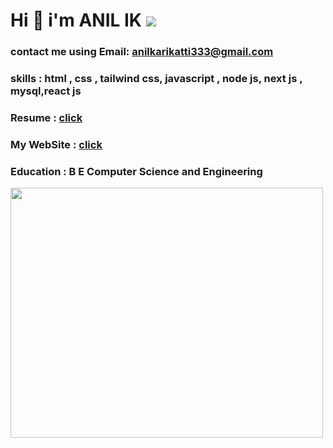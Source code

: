  #   Hi  👋 i'm ANIL IK  ![](https://komarev.com/ghpvc/?username=anilikarikatti&color=green)  
<div style={display:"flex" , height:"100px"} >
   
   
<div > 
   
### contact me using Email: anilkarikatti333@gmail.com

### skills : html , css , tailwind css,  javascript , node js, next js , mysql,react js 

### Resume : [click]( https://anilikarikatti.github.io/resume/)
 
 ### My WebSite : [click](https://ak-anilikarikatti.vercel.app/) 

### Education : B E  Computer Science and Engineering
 
   </div>
 <img src= "https://github.com/anilikarikatti/anilikarikatti/assets/48754895/5222a546-c81f-48e8-9343-5c32b799fc12" height=400 width=500 style={border-radius:"150px"}>
<!-- ![ben-kolde-bs2Ba7t69mM-unsplash](https://github.com/anilikarikatti/anilikarikatti/assets/48754895/5222a546-c81f-48e8-9343-5c32b799fc12) -->
